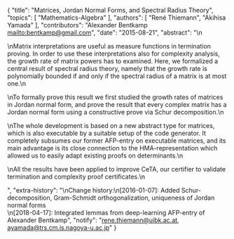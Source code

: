 {
    "title": "Matrices, Jordan Normal Forms, and Spectral Radius Theory",
    "topics": [
        "Mathematics-Algebra"
    ],
    "authors": [
        "René Thiemann",
        "Akihisa Yamada"
    ],
    "contributors": "Alexander Bentkamp <mailto:bentkamp@gmail.com>",
    "date": "2015-08-21",
    "abstract": "\n<p>\nMatrix interpretations are useful as measure functions in termination proving. In order to use these interpretations also for complexity analysis, the growth rate of matrix powers has to examined. Here, we formalized a central result of spectral radius theory, namely that the growth rate is polynomially bounded if and only if the spectral radius of a matrix is at most one.\n</p><p>\nTo formally prove this result we first studied the growth rates of matrices in Jordan normal form, and prove the result that every complex matrix has a Jordan normal form using a constructive prove via Schur decomposition.\n</p><p>\nThe whole development is based on a new abstract type for matrices, which is also executable by a suitable setup of the code generator. It completely subsumes our former AFP-entry on executable matrices, and its main advantage is its close connection to the HMA-representation which allowed us to easily adapt existing proofs on determinants.\n</p><p>\nAll the results have been applied to improve CeTA, our certifier to validate termination and complexity proof certificates.\n</p>",
    "extra-history": "\nChange history:\n[2016-01-07]: Added Schur-decomposition, Gram-Schmidt orthogonalization, uniqueness of Jordan normal forms<br/>\n[2018-04-17]: Integrated lemmas from deep-learning AFP-entry of Alexander Bentkamp",
    "notify": "rene.thiemann@uibk.ac.at, ayamada@trs.cm.is.nagoya-u.ac.jp"
}